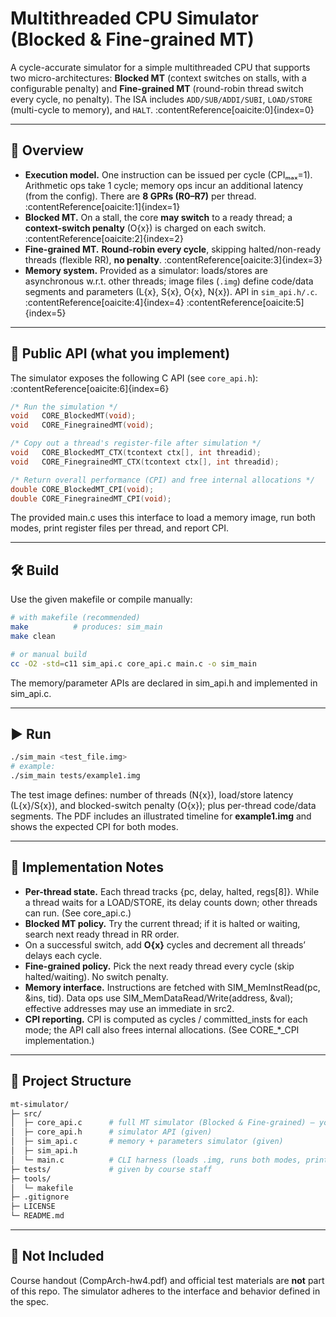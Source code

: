 # Multithreaded CPU Simulator (Blocked & Fine-grained MT)

A cycle-accurate simulator for a simple multithreaded CPU that supports two micro-architectures:
**Blocked MT** (context switches on stalls, with a configurable penalty) and
**Fine-grained MT** (round-robin thread switch every cycle, no penalty). The ISA includes
`ADD/SUB/ADDI/SUBI`, `LOAD/STORE` (multi-cycle to memory), and `HALT`. :contentReference[oaicite:0]{index=0}

---

## 📘 Overview

- **Execution model.** One instruction can be issued per cycle (CPIₘₐₓ=1). Arithmetic ops take 1 cycle;
  memory ops incur an additional latency (from the config). There are **8 GPRs (R0–R7)** per thread. :contentReference[oaicite:1]{index=1}
- **Blocked MT.** On a stall, the core **may switch** to a ready thread; a **context-switch penalty** (O{x})
  is charged on each switch. :contentReference[oaicite:2]{index=2}
- **Fine-grained MT.** **Round-robin every cycle**, skipping halted/non-ready threads (flexible RR), **no penalty**. :contentReference[oaicite:3]{index=3}
- **Memory system.** Provided as a simulator: loads/stores are asynchronous w.r.t. other threads; image files
  (`.img`) define code/data segments and parameters (L{x}, S{x}, O{x}, N{x}). API in `sim_api.h/.c`. :contentReference[oaicite:4]{index=4} :contentReference[oaicite:5]{index=5}

---

## 🧩 Public API (what you implement)

The simulator exposes the following C API (see `core_api.h`): :contentReference[oaicite:6]{index=6}

```c
/* Run the simulation */
void   CORE_BlockedMT(void);
void   CORE_FinegrainedMT(void);

/* Copy out a thread's register-file after simulation */
void   CORE_BlockedMT_CTX(tcontext ctx[], int threadid);
void   CORE_FinegrainedMT_CTX(tcontext ctx[], int threadid);

/* Return overall performance (CPI) and free internal allocations */
double CORE_BlockedMT_CPI(void);
double CORE_FinegrainedMT_CPI(void);
```
The provided main.c uses this interface to load a memory image, run both modes,
print register files per thread, and report CPI.

---

## 🛠️ Build
Use the given makefile or compile manually:
```bash
# with makefile (recommended)
make          # produces: sim_main
make clean

# or manual build
cc -O2 -std=c11 sim_api.c core_api.c main.c -o sim_main
```
The memory/parameter APIs are declared in sim_api.h and implemented in sim_api.c.

---

## ▶️ Run

```bash
./sim_main <test_file.img>
# example:
./sim_main tests/example1.img
```
The test image defines: number of threads (N{x}), load/store latency (L{x}/S{x}),
and blocked-switch penalty (O{x}); plus per-thread code/data segments. The PDF includes an illustrated
timeline for **example1.img** and shows the expected CPI for both modes.

---

## 🧱 Implementation Notes

- **Per-thread state.** Each thread tracks {pc, delay, halted, regs[8]}. While a thread waits for a
LOAD/STORE, its delay counts down; other threads can run. (See core_api.c.) 
- **Blocked MT policy.** Try the current thread; if it is halted or waiting, search next ready thread in RR order.
- On a successful switch, add **O{x}** cycles and decrement all threads’ delays each cycle. 
- **Fine-grained policy.** Pick the next ready thread every cycle (skip halted/waiting). No switch penalty. 
- **Memory interface.** Instructions are fetched with SIM_MemInstRead(pc, &ins, tid). Data ops use
SIM_MemDataRead/Write(address, &val); effective addresses may use an immediate in src2. 
- **CPI reporting.** CPI is computed as cycles / committed_insts for each mode; the API call also frees
internal allocations. (See CORE_*_CPI implementation.)

---

## 📂 Project Structure
```bash
mt-simulator/
├─ src/
│  ├─ core_api.c      # full MT simulator (Blocked & Fine-grained) — your implementation
│  ├─ core_api.h      # simulator API (given)
│  ├─ sim_api.c       # memory + parameters simulator (given)
│  ├─ sim_api.h
│  └─ main.c          # CLI harness (loads .img, runs both modes, prints RF + CPI)
├─ tests/             # given by course staff
├─ tools/
│  └─ makefile
├─ .gitignore
├─ LICENSE
└─ README.md
```

---

## 🚫 Not Included
Course handout (CompArch-hw4.pdf) and official test materials are **not**
part of this repo. The simulator adheres to the interface and behavior defined in the spec.
